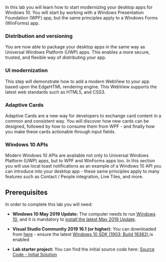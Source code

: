 In this lab you will learn how to start modernizing your desktop apps for Windows 10. You will start by working with a Windows Presentation Foundation (WPF) app, but the same principles apply to a Windows Forms (WinForms) app.

### Distribution and versioning

You are now able to package your desktop apps in the same way as Universal Windows Platform (UWP) apps. This enables a more secure, trusted, and flexible way of distributing your app.

### UI modernization

This step will demonstrate how to add a modern WebView to your app based upon the EdgeHTML rendering engine. This WebView supports the latest web standards such as HTML5, and CSS3.

### Adaptive Cards

Adaptive Cards are a new way for developers to exchange card content in a common and consistent way. You will discover how new cards can be designed, followed by how to consume them from WPF - and finally how you make these cards actionable through input fields.

### Windows 10 APIs

Modern Windows 10 APIs are available not only to Universal Windows Platform (UWP) apps, but to WPF and WinForms apps too. In this section you will use local toast notifications as an example of a Windows 10 API you can introduce into your desktop app - these same principles apply to many features such as Contact / People integration, Live Tiles, and more.

## Prerequisites

In order to complete this lab you will need:

-   **Windows 10 May 2019 Update:** The computer needs to run <a href="https://www.microsoft.com/software-download/windows10" target="_blank">Windows 10</a>, and it is mandatory to <a href="https://community.windows.com/en-us/videos/how-to-get-the-windows-10-may-2019-update/gLGon3DENvo">install the latest May 2019 Update</a>.

-   **Visual Studio Community 2019 16.1 (or higher):** You can downloaded from <a href="https://www.visualstudio.com/downloads/" target="_blank">here</a> - ensure the latest <a href=https://developer.microsoft.com/en-US/windows/downloads/windows-10-sdk> Windows 10 SDK (1903; Build 18362) </a> is enabled

-   **Lab starter project:** You can find the initial source code here: <a href="https://github.com/Microsoft/InsiderDevTour18-Labs/blob/master/modernize/SourceCodeInitial/SourceCodeInitial.zip" target="_blank">Source Code - Initial Solution</a>

